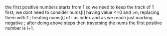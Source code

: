 the first positive numbers starts from 1 so we need to keep the track of 1 first;
we dont need to consider nums[i] having value <=0 and >n;
replacing them with 1 ;
treating nums[i] of i as index and as we reach just marking negative ;
after doing above steps then
traversing the nums  the first positive number is i+1;